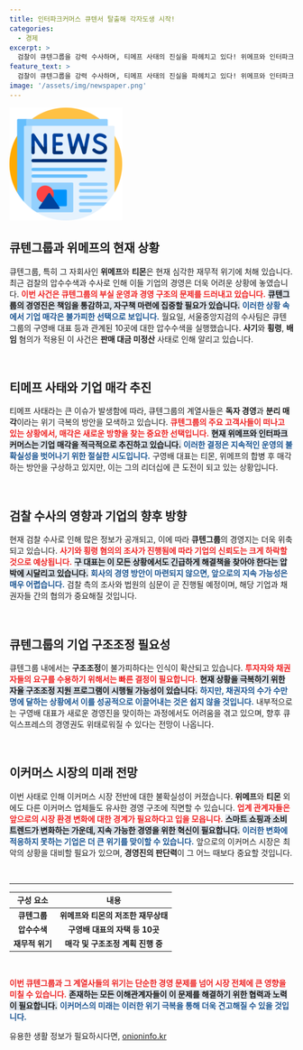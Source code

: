 ```yaml
---
title: 인터파크커머스 큐텐서 탈출해 각자도생 시작!
categories:
  - 경제
excerpt: >
  검찰이 큐텐그룹을 강력 수사하며, 티메프 사태의 진실을 파헤치고 있다! 위메프와 인터파크커머스는 각자 생존을 위해 분리 매각에 나서고, 구영배 대표는 리더십에 위협을 받는 상황. 진짜 위기 속, 이커머스 업계의 생존전략은 무엇일까?
feature_text: >
  검찰이 큐텐그룹을 강력 수사하며, 티메프 사태의 진실을 파헤치고 있다! 위메프와 인터파크커머스는 각자 생존을 위해 분리 매각에 나서고, 구영배 대표는 리더십에 위협을 받는 상황. 진짜 위기 속, 이커머스 업계의 생존전략은 무엇일까?
image: '/assets/img/newspaper.png'
---
```


<p><img src="/assets/img/newspaper.png" alt="kimp 속보" /></p>

<h2 data-ke-size="size26">큐텐그룹과 위메프의 현재 상황</h2>

<p data-ke-size="size16">큐텐그룹, 특히 그 자회사인 <b>위메프</b>와 <b>티몬</b>은 현재 심각한 재무적 위기에 처해 있습니다. 최근 검찰의 압수수색과 수사로 인해 이들 기업의 경영은 더욱 어려운 상황에 놓였습니다. <b><span style="color: #ee2323;">이번 사건은 큐텐그룹의 부실 운영과 경영 구조의 문제를 드러내고 있습니다.</span></b> <b><span style="background-color: #21538527;">큐텐그룹의 경영진은 책임을 통감하고, 자구책 마련에 집중할 필요가 있습니다.</span></b> <b><span style="color: #1a5490;">이러한 상황 속에서 기업 매각은 불가피한 선택으로 보입니다.</span></b> 월요일, 서울중앙지검의 수사팀은 큐텐그룹의 구영배 대표 등과 관계된 10곳에 대한 압수수색을 실행했습니다. <b>사기</b>와 <b>횡령</b>, <b>배임</b> 혐의가 적용된 이 사건은 <b>판매 대금 미정산</b> 사태로 인해 알리고 있습니다.</p>

<p data-ke-size="size16">&nbsp;</p>

<h2 data-ke-size="size26">티메프 사태와 기업 매각 추진</h2>

<p data-ke-size="size16">티메프 사태라는 큰 이슈가 발생함에 따라, 큐텐그룹의 계열사들은 <b>독자 경영</b>과 <b>분리 매각</b>이라는 위기 극복의 방안을 모색하고 있습니다. <b><span style="color: #ee2323;">큐텐그룹의 주요 고객사들이 떠나고 있는 상황에서, 매각은 새로운 방향을 찾는 중요한 선택입니다.</span></b> <b><span style="background-color: #21538527;">현재 위메프와 인터파크커머스는 기업 매각을 적극적으로 추진하고 있습니다.</span></b> <b><span style="color: #1a5490;">이러한 결정은 지속적인 운영의 불확실성을 벗어나기 위한 절실한 시도입니다.</span></b> 구영배 대표는 티몬, 위메프의 합병 후 매각하는 방안을 구상하고 있지만, 이는 그의 리더십에 큰 도전이 되고 있는 상황입니다.</p>

<p data-ke-size="size16">&nbsp;</p>

<h2 data-ke-size="size26">검찰 수사의 영향과 기업의 향후 방향</h2>

<p data-ke-size="size16">현재 검찰 수사로 인해 많은 정보가 공개되고, 이에 따라 <b>큐텐그룹</b>의 경영지는 더욱 위축되고 있습니다. <b><span style="color: #ee2323;">사기와 횡령 혐의의 조사가 진행됨에 따라 기업의 신뢰도는 크게 하락할 것으로 예상됩니다.</span></b> <b><span style="background-color: #21538527;">구 대표는 이 모든 상황에서도 긴급하게 해결책을 찾아야 한다는 압박에 시달리고 있습니다.</span></b> <b><span style="color: #1a5490;">회사의 경영 방안이 마련되지 않으면, 앞으로의 지속 가능성은 매우 어렵습니다.</span></b> 검찰 측의 조사와 법원의 심문이 곧 진행될 예정이며, 해당 기업과 채권자들 간의 협의가 중요해질 것입니다.</p>

<p data-ke-size="size16">&nbsp;</p>

<h2 data-ke-size="size26">큐텐그룹의 기업 구조조정 필요성</h2>

<p data-ke-size="size16">큐텐그룹 내에서는 <b>구조조정</b>이 불가피하다는 인식이 확산되고 있습니다. <b><span style="color: #ee2323;">투자자와 채권자들의 요구를 수용하기 위해서는 빠른 결정이 필요합니다.</span></b> <b><span style="background-color: #21538527;">현재 상황을 극복하기 위한 자율 구조조정 지원 프로그램이 시행될 가능성이 있습니다.</span></b> <b><span style="color: #1a5490;">하지만, 채권자의 수가 수만 명에 달하는 상황에서 이를 성공적으로 이끌어내는 것은 쉽지 않을 것입니다.</span></b> 내부적으로는 구영배 대표가 새로운 경영진을 맞이하는 과정에서도 어려움을 겪고 있으며, 향후 큐익스프레스의 경영권도 위태로워질 수 있다는 전망이 나옵니다.</p>

<p data-ke-size="size16">&nbsp;</p>

<h2 data-ke-size="size26">이커머스 시장의 미래 전망</h2>

<p data-ke-size="size16">이번 사태로 인해 이커머스 시장 전반에 대한 불확실성이 커졌습니다. <b>위메프</b>와 <b>티몬</b> 외에도 다른 이커머스 업체들도 유사한 경영 구조에 직면할 수 있습니다. <b><span style="color: #ee2323;">업계 관계자들은 앞으로의 시장 환경 변화에 대한 경계가 필요하다고 입을 모읍니다.</span></b> <b><span style="background-color: #21538527;">스마트 쇼핑과 소비 트렌드가 변화하는 가운데, 지속 가능한 경영을 위한 혁신이 필요합니다.</span></b> <b><span style="color: #1a5490;">이러한 변화에 적응하지 못하는 기업은 더 큰 위기를 맞이할 수 있습니다.</span></b> 앞으로의 이커머스 시장은 최악의 상황을 대비할 필요가 있으며, <b>경영진의 판단력</b>이 그 어느 때보다 중요할 것입니다.</p>

<p data-ke-size="size16">&nbsp;</p>

<hr />

<table style="width: 100%; border-collapse: collapse;">
    <thead>
        <tr>
            <th style="text-align: center;">구성 요소</th>
            <th style="text-align: center;">내용</th>
        </tr>
    </thead>
    <tbody>
        <tr>
            <td style="text-align: center; height: 17px;"><b>큐텐그룹</b></td>
            <td style="text-align: center; height: 17px;"><b>위메프와 티몬의 저조한 재무상태</b></td>
        </tr>
        <tr>
            <td style="text-align: center; height: 17px;"><b>압수수색</b></td>
            <td style="text-align: center; height: 17px;"><b>구영배 대표의 자택 등 10곳</b></td>
        </tr>
        <tr>
            <td style="text-align: center; height: 17px;"><b>재무적 위기</b></td>
            <td style="text-align: center; height: 17px;"><b>매각 및 구조조정 계획 진행 중</b></td>
        </tr>
    </tbody>
</table>

<p data-ke-size="size16">&nbsp;</p>

<p><b><span style="color: #ee2323;">이번 큐텐그룹과 그 계열사들의 위기는 단순한 경영 문제를 넘어 시장 전체에 큰 영향을 미칠 수 있습니다.</span></b> <b><span style="background-color: #21538527;">존재하는 모든 이해관계자들이 이 문제를 해결하기 위한 협력과 노력이 필요합니다.</span></b> <b><span style="color: #1a5490;">이커머스의 미래는 이러한 위기 극복을 통해 더욱 견고해질 수 있을 것입니다.</span></b></p>
유용한 생활 정보가 필요하시다면, <a href="https://onioninfo.kr" rel="dofollow">onioninfo.kr</a>


